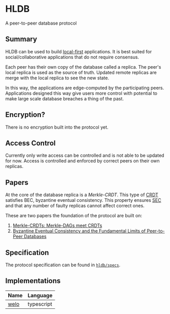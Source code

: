 # HLDB
A peer-to-peer database protocol

## Summary

HLDB can be used to build [local-first](https://www.inkandswitch.com/local-first/) applications.
It is best suited for social/collaborative applications that do not require consensus.

Each peer has their own copy of the database called a replica.
The peer's local replica is used as the source of truth.
Updated remote replicas are merge with the local replica to see the new state.

In this way, the applications are edge-computed by the participating peers.
Applications designed this way give users more control with potential to make large scale database breaches a thing of the past.

## Encryption?

There is no encryption built into the protocol yet.

## Access Control

Currently only write access can be controlled and is not able to be updated for now.
Access is controlled and enforced by correct peers on their own replicas.

## Papers

At the core of the database replica is a *Merkle-CRDT*. This type of [CRDT](https://en.wikipedia.org/wiki/Conflict-free_replicated_data_type) satisfies BEC, byzantine eventual consistency. This property ensures [SEC](https://en.wikipedia.org/wiki/Eventual_consistency#Strong_eventual_consistency) and that any number of faulty replicas cannot affect correct ones.

These are two papers the foundation of the protocol are built on:

1. [Merkle-CRDTs: Merkle-DAGs meet CRDTs](https://research.protocol.ai/publications/merkle-crdts-merkle-dags-meet-crdts/)
2. [Byzantine Eventual Consistency and the Fundamental Limits of Peer-to-Peer Databases](https://github.com/ept/byzantine-eventual)

## Specification

The protocol specification can be found in [`hldb/specs`](https://github.com/hldb/specs).

## Implementations

| Name | Language |
| --- | --- |
| [welo](https://github.com/hldb/welo) | typescript |
